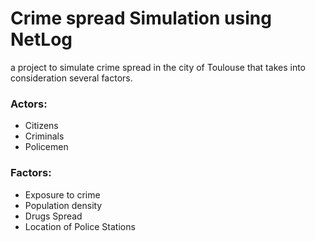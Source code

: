 # Crime spread Simulation using NetLoga project to simulate crime spread in the city of Toulouse that takes into consideration several factors.### Actors:- Citizens- Criminals- Policemen### Factors: - Exposure to crime - Population density - Drugs Spread - Location of Police Stations